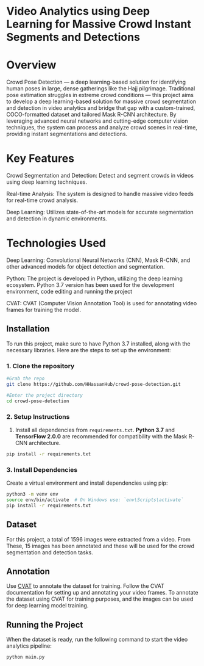 # Video Analytics using Deep Learning for Massive Crowd Instant Segments and Detections
# Overview
Crowd Pose Detection — a deep learning-based solution for identifying human poses in large, dense gatherings like the Hajj pilgrimage. Traditional pose estimation struggles in extreme crowd conditions — this project aims to develop a deep learning-based solution for massive crowd segmentation and detection in video analytics and bridge that gap with a custom-trained, COCO-formatted dataset and tailored Mask R-CNN architecture. By leveraging advanced neural networks and cutting-edge computer vision techniques, the system can process and analyze crowd scenes in real-time, providing instant segmentations and detections.
# Key Features
Crowd Segmentation and Detection: Detect and segment crowds in videos using deep learning techniques.

Real-time Analysis: The system is designed to handle massive video feeds for real-time crowd analysis.

Deep Learning: Utilizes state-of-the-art models for accurate segmentation and detection in dynamic environments.

# Technologies Used
Deep Learning: Convolutional Neural Networks (CNN), Mask R-CNN, and other advanced models for object detection and segmentation.

Python: The project is developed in Python, utilizing the deep learning ecosystem. Python 3.7 version has been used for the development environment, code editing and running the project

CVAT: CVAT (Computer Vision Annotation Tool) is used for annotating video frames for training the model.

## Installation

To run this project, make sure to have Python 3.7 installed, along with the necessary libraries. Here are the steps to set up the environment:

### 1. Clone the repository
```bash
#Grab the repo
git clone https://github.com/HHassanHub/crowd-pose-detection.git

#Enter the project directory
cd crowd-pose-detection
```

### 2. Setup Instructions

1. Install all dependencies from `requirements.txt`. **Python 3.7** and **TensorFlow 2.0.0** are recommended for compatibility with the Mask R-CNN architecture.

```bash
pip install -r requirements.txt
```
### 3. Install Dependencies
Create a virtual environment and install dependencies using pip:

```bash
python3 -m venv env
source env/bin/activate  # On Windows use: `env\Scripts\activate`
pip install -r requirements.txt
```
## Dataset
For this project, a total of 1596 images were extracted from a video. From These, 15 images has been annotated and these will be used for the crowd segmentation and detection tasks.


## Annotation
Use [CVAT](https://github.com/openvinotoolkit/cvat) to annotate the dataset for training. Follow the CVAT documentation for setting up and annotating your video frames. To annotate the dataset using CVAT for training purposes, and the images can be used for deep learning model training.

## Running the Project
When the dataset is ready, run the following command to start the video analytics pipeline:
```bash
python main.py
```
